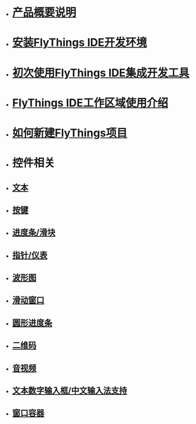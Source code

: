 
* # [产品概要说明]()
* # [安装FlyThings IDE开发环境](download)
* # [初次使用FlyThings IDE集成开发工具](flythings_ide_snapshot#first_run)
* # [FlyThings IDE工作区域使用介绍](ide_introduce)
* # [如何新建FlyThings项目](new_flythings_project#new_flythings_project)
* # 控件相关  
 - ## [文本](textview)  
 - ## [按键](button)
 - ## [进度条/滑块](seekbar)
 - ## [指针/仪表](pointer)
 - ## [波形图](diagram)
 - ## [滑动窗口](slidewindow)
 - ## [圆形进度条](circlebar)
 - ## [二维码](qrcode)
 - ## [音视频](avideo)
 - ## [文本数字输入框/中文输入法支持](edittext)
 - ## [窗口容器](window)